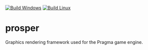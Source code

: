 [![Build Windows](https://github.com/Silverlan/prosper/actions/workflows/pragma-windows-ci.yml/badge.svg)](https://github.com/Silverlan/prosper/actions/workflows/pragma-windows-ci.yml) [![Build Linux](https://github.com/Silverlan/prosper/actions/workflows/pragma-linux-ci.yml/badge.svg)](https://github.com/Silverlan/prosper/actions/workflows/pragma-linux-ci.yml)

# prosper
Graphics rendering framework used for the Pragma game engine.
